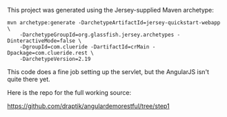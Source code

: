 This project was generated using the Jersey-supplied Maven archetype:

    mvn archetype:generate -DarchetypeArtifactId=jersey-quickstart-webapp \
        -DarchetypeGroupId=org.glassfish.jersey.archetypes -DinteractiveMode=false \
        -DgroupId=com.clueride -DartifactId=crMain -Dpackage=com.clueride.rest \
        -DarchetypeVersion=2.19
        
This code does a fine job setting up the servlet, but the AngularJS isn't quite
there yet.

Here is the repo for the full working source: 

<https://github.com/draptik/angulardemorestful/tree/step1>